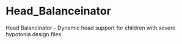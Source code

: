Head_Balanceinator
==================

Head Balancinator - Dynamic head support for children with severe hypotonia design files
